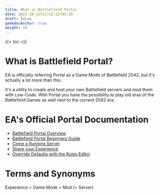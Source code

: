 ```yaml
---
title: What is Battlefield Portal
date: 2023-10-12T13:52:22+05:30
draft: false
geekdocAnchor: true
weight: 10
---
```


{{< toc >}}

# What is Battlefield Portal?

EA is officially referring Portal as a Game Mode of Battlefield 2042, but it's actually a lot more than this.

It's a utility to create and host your own Battlefield servers and mod them with Low-Code.
With Portal you have the possibility to play old eras of the Battlefield Games as well next to the current 2042 era.

# EA's Official Portal Documentation

- [Battlefield Portal Overview](https://www.ea.com/games/battlefield/battlefield-2042/game-overview/modes/battlefield-portal)
- [Battlefield Portal Beginners Guide](https://www.ea.com/games/battlefield/battlefield-2042/tips-and-tricks/battlefield-portal-beginners-guide)
- [Clone a Running Server](https://www.ea.com/games/battlefield/battlefield-2042/tips-and-tricks/battlefield-portal-clone-experience)
- [Share your Experience](https://www.ea.com/games/battlefield/battlefield-2042/tips-and-tricks/battlefield-portal-share-experience)
- [Override Defaults with the Rules Editor](https://www.ea.com/games/battlefield/battlefield-2042/tips-and-tricks/battlefield-portal-overriding-defaults)

# Terms and Synonyms

Experience = Game Mode = Mod (= Server)
